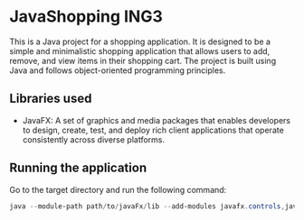 # JavaShopping ING3
  This is a Java project for a shopping application. It is designed to be a simple and minimalistic shopping application that allows users to add, remove, and view items in their shopping cart. The project is built using Java and follows object-oriented programming principles.

## Libraries used
- JavaFX: A set of graphics and media packages that enables developers to design, create, test, and deploy rich client applications that operate consistently across diverse platforms.

## Running the application
Go to the target directory and run the following command:
```powerShell
java --module-path path/to/javaFx/lib --add-modules javafx.controls,javafx.fxml -jar JAVAFX_TEST-1.0-SNAPSHOT.jar
```